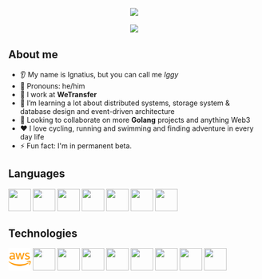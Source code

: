 <p align="center">
  <img src="https://capsule-render.vercel.app/api?text=Hey👋&animation=fadeIn&type=waving&color=gradient&height=200"/>
</p>

<p align="center">
  <a href="https://www.linkedin.com/in/ignatius-de-villiers-11324b133/">
    <img height="45" src="https://github.com/iggydv/iggydv/assets/21292065/0c9bab73-2260-4241-95c6-2fa2f6dfff74"/>
  </a>
</p>


## About me

* 👂 My name is Ignatius, but you can call me _Iggy_
* 👩 Pronouns: he/him
* 🔭 I work at **WeTransfer**
* 🌱 I’m learning a lot about distributed systems, storage system & database design and event-driven architecture
* 🤝 Looking to collaborate on more **Golang** projects and anything Web3
* ❤️ I love cycling, running and swimming and finding adventure in every day life
* ⚡ Fun fact: I'm in permanent beta.

## Languages

<p align="left">
  <img src="https://cdn.jsdelivr.net/gh/devicons/devicon/icons/java/java-original-wordmark.svg" width="45" height="45"/>
  <img src="https://cdn.jsdelivr.net/gh/devicons/devicon/icons/python/python-original-wordmark.svg" width="45" height="45"/>
  <img src="https://cdn.jsdelivr.net/gh/devicons/devicon/icons/go/go-original-wordmark.svg" width="45" height="45"/>
  <img src="https://cdn.jsdelivr.net/gh/devicons/devicon/icons/ruby/ruby-plain-wordmark.svg" width="45" height="45"/>
  <img src="https://cdn.jsdelivr.net/gh/devicons/devicon/icons/bash/bash-original.svg" width="45" height="45"/>
  <img src="https://cdn.jsdelivr.net/gh/devicons/devicon/icons/kotlin/kotlin-original-wordmark.svg" width="45" height="45"/>
  <img src="https://cdn.jsdelivr.net/gh/devicons/devicon/icons/mysql/mysql-original-wordmark.svg" width="45" height="45"/>          
</p>

## Technologies

<p align="left">
  <img src="https://github.com/devicons/devicon/blob/v2.16.0/icons/amazonwebservices/amazonwebservices-plain-wordmark.svg" width="45" height="45"/>
  <img src="https://cdn.jsdelivr.net/gh/devicons/devicon/icons/googlecloud/googlecloud-original.svg" width="45" height="45"/>
  <img src="https://cdn.jsdelivr.net/gh/devicons/devicon/icons/apache/apache-original.svg" width="45" height="45"/>
  <img src="https://cdn.jsdelivr.net/gh/devicons/devicon/icons/graphql/graphql-plain.svg" width="45" height="45"/>
  <img src="https://cdn.jsdelivr.net/gh/devicons/devicon/icons/gitlab/gitlab-original.svg" width="45" height="45"/>
  <img src="https://cdn.jsdelivr.net/gh/devicons/devicon/icons/github/github-original.svg" width="45" height="45"/>
  <img src="https://cdn.jsdelivr.net/gh/devicons/devicon/icons/kubernetes/kubernetes-plain-wordmark.svg" width="45" height="45"/>
  <img src="https://cdn.jsdelivr.net/gh/devicons/devicon/icons/docker/docker-plain-wordmark.svg" width="45" height="45"/>
  <img src="https://cdn.jsdelivr.net/gh/devicons/devicon/icons/terraform/terraform-original.svg" width="45" height="45"/>
</p>
